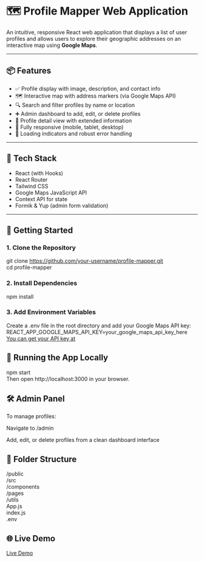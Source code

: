 # 🗺️ Profile Mapper Web Application

An intuitive, responsive React web application that displays a list of user profiles and allows users to explore their geographic addresses on an interactive map using **Google Maps**.

---

## 📦 Features

- ✅ Profile display with image, description, and contact info
- 🗺️ Interactive map with address markers (via Google Maps API)
- 🔍 Search and filter profiles by name or location
- ➕ Admin dashboard to add, edit, or delete profiles
- 🧾 Profile detail view with extended information
- 📱 Fully responsive (mobile, tablet, desktop)
- 🚦 Loading indicators and robust error handling

---

## 🧰 Tech Stack

- React (with Hooks)
- React Router
- Tailwind CSS
- Google Maps JavaScript API
- Context API for state
- Formik & Yup (admin form validation)

---

## 🚀 Getting Started

### 1. Clone the Repository

git clone https://github.com/your-username/profile-mapper.git <br/>
cd profile-mapper

### 2. Install Dependencies

npm install

### 3. Add Environment Variables

Create a .env file in the root directory and add your Google Maps API key: <br/>
REACT_APP_GOOGLE_MAPS_API_KEY=your_google_maps_api_key_here <br/>
[You can get your API key at](https://console.cloud.google.com/apis/credentials)

## 🧪 Running the App Locally

npm start <br/>
Then open http://localhost:3000 in your browser.

## 🛠 Admin Panel
To manage profiles:

Navigate to /admin <br/>

Add, edit, or delete profiles from a clean dashboard interface <br/>


## 🧼 Folder Structure

/public  <br/>
/src <br/>
  /components <br/>
  /pages <br/>
  /utils <br/>
  App.js  <br/>
  index.js  <br/>
.env  <br/>

## 🌐 Live Demo

[Live Demo](https://go.glideapps.com/template/RALcUsL4eD1BXhP4Ax3M-template-published?privateTemplateToken=yOZ8Uc3350qn5p2Dle7l)


